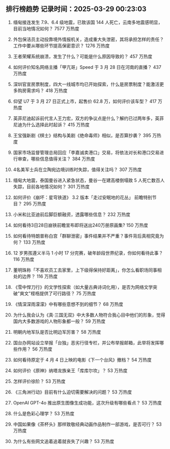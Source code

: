 
## 排行榜趋势 记录时间：2025-03-29 00:23:03
  
  1. 缅甸接连发生 7.9、6.4 级地震，已致该国 144 人死亡，云南多地震感明显，目前当地情况如何？ 7577 万热度
    
  2. 外包保洁员主动投靠境外情报机关，造成重大失泄密，其将承担怎样的责任？工作中要从哪些环节提高保密意识？ 1276 万热度
    
  3. 王者荣耀系统崩溃，发生了什么？可能是什么原因导致的？ 457 万热度
    
  4. 如何评价知名网络主播「甲亢哥」Speed 于 3 月 28 日在河南的直播？ 437 万热度
    
  5. 深圳官宣房票制度，四大一线城市均已开始探索，什么是房票制度？能激活更多购房需求吗？ 418 万热度
    
  6. 仰望 U7 于 3 月 27 日正式上市，起售价 62.8 万，如何评价该车型？ 417 万热度
    
  7. 英菲尼迪起诉前代言人王力宏，双方的争议点是什么？解约已过两年多，英菲尼迪为什么选择此时起诉？ 415 万热度
    
  8. 王宝强新剧《棋士》结构与美剧《绝命毒师》相似，是否算抄袭？ 395 万热度
    
  9. 国家市场监督管理总局回应「李嘉诚卖港口」交易，将依法对长和港口交易进行审查，哪些信息值得关注？ 384 万热度
    
  10. 4名美军士兵在立陶宛边境训练时失踪，值得关注吗？ 307 万热度
    
  11. 缅甸大地震，泰国曼谷进入紧急状态，曼谷一在建高楼倒塌致 5 人死亡数百人失踪，目前各地情况如何？ 301 万热度
    
  12. 如何评价《崩坏：星穹铁道》 3.2 版本「走过安眠地的花丛」 前瞻特别节目？ 295 万热度
    
  13. 小米和比亚迪前后脚巨额融资，透露哪些信息？ 232 万热度
    
  14. 如何看待3日28日崩铁前瞻宣布即将送出240万册原画集? 150 万热度
    
  15. 如何看待特朗普称白宫「群聊泄密」事件结果并不严重？事件背后真相究竟为何？ 133 万热度
    
  16. 12 岁男孩遵义半马 1 小时 17 分完赛，破年龄段世界纪录，你如何看待此事？ 116 万热度
    
  17. 董明珠称「不喜欢员工去家里，上下级得保持好距离」，你怎么看职场同事相处的边界？ 116 万热度
    
  18. 《雪中悍刀行》的文学性探索（如大量古典诗词化用），是否为网络文学突破"爽文"桎梏提供了可行路径？ 75 万热度
    
  19. 《情深深雨濛濛》中有哪些意想不到的细节？ 68 万热度
    
  20. 为什么我会认为《真·三国无双》中大多数人物符合我心目中他们的形象，觉得国内大多数游戏的人物形象都一般？ 59 万热度
    
  21. 明朝内地军队是否比明边军厉害？ 58 万热度
    
  22. 国台办网站设立举报「台独」恶劣行径专栏，并公布举报邮箱，此举将发挥哪些作用？ 56 万热度
    
  23. 如何看待原定于 4 月 4 日上映的电影《下一个台风》撤档？ 54 万热度
    
  24. 如何评价《原神》纳塔龙族亲王「库库尔坎」？ 53 万热度
    
  25. 怎样评价徐阶？ 53 万热度
    
  26. 《三角洲行动》目前有什么迫切需要解决的问题？ 53 万热度
    
  27. OpenAI GPT-4o 推出原生图像生成功能，这次升级有哪些看点？ 53 万热度
    
  28. 什么是色彩心理学？ 53 万热度
    
  29. 中国如果像《茶杯头》那样致敬经典动画作品制作一部游戏，是否可行？ 53 万热度
    
  30. 为什么有些网文追着追着就丧失了兴趣？ 53 万热度
    